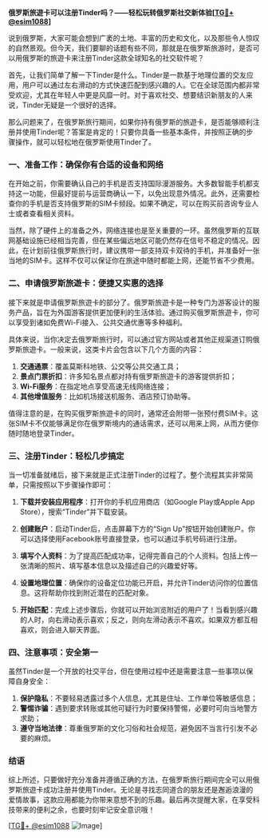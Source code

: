 **俄罗斯旅遊卡可以注册Tinder吗？——轻松玩转俄罗斯社交新体验[[TG💪+ @esim1088](https://t.me/s/esim1088)]**

说到俄罗斯，大家可能会想到广袤的土地、丰富的历史和文化，以及那些令人惊叹的自然景观。但今天，我们要聊的话题有些不同，那就是在俄罗斯旅游时，是否可以用俄罗斯的旅遊卡来注册Tinder这款全球知名的社交软件呢？

首先，让我们简单了解一下Tinder是什么。Tinder是一款基于地理位置的交友应用，用户可以通过左右滑动的方式快速匹配到感兴趣的人。它在全球范围内都非常受欢迎，尤其在年轻人中更是风靡一时。对于喜欢社交、想要结识新朋友的人来说，Tinder无疑是一个很好的选择。

那么问题来了，在俄罗斯旅行期间，如果你持有俄罗斯的旅遊卡，是否能够顺利注册并使用Tinder呢？答案是肯定的！只要你具备一些基本条件，并按照正确的步骤操作，就可以轻松地在俄罗斯使用Tinder了。

### 一、准备工作：确保你有合适的设备和网络

在开始之前，你需要确认自己的手机是否支持国际漫游服务。大多数智能手机都支持这一功能，但最好提前与运营商确认一下，以免出现意外情况。此外，还需要检查你的手机是否支持俄罗斯的SIM卡频段。如果不确定，可以在购买前咨询专业人士或者查看相关资料。

当然，除了硬件上的准备之外，网络连接也是至关重要的一环。虽然俄罗斯的互联网基础设施已经相当完善，但在某些偏远地区可能仍然存在信号不稳定的情况。因此，在计划前往俄罗斯旅行时，建议携带一部支持双卡双待的手机，并准备好一张当地的SIM卡。这样不仅可以保证你在旅途中随时都能上网，还能节省不少费用。

### 二、申请俄罗斯旅遊卡：便捷又实惠的选择

接下来就是申请俄罗斯旅遊卡的部分了。俄罗斯旅遊卡是一种专门为游客设计的服务产品，旨在为外国游客提供更加便利的生活体验。通过购买俄罗斯旅遊卡，你可以享受到诸如免费Wi-Fi接入、公共交通优惠等多种福利。

具体来说，当你决定去俄罗斯旅行时，可以通过官方网站或者其他正规渠道订购俄罗斯旅遊卡。一般来说，这类卡片会包含以下几个方面的内容：

1. **交通通票**：覆盖莫斯科地铁、公交等公共交通工具；
2. **景点门票折扣**：许多知名景点都对持有俄罗斯旅遊卡的游客提供折扣；
3. **Wi-Fi服务**：在指定地点享受高速无线网络连接；
4. **其他增值服务**：比如机场接送机服务、酒店预订协助等。

值得注意的是，在购买俄罗斯旅遊卡的同时，通常还会附带一张预付费SIM卡。这张SIM卡不仅能够满足你在俄罗斯境内的通话需求，还可以用来上网，从而方便你随时随地登录Tinder。

### 三、注册Tinder：轻松几步搞定

当一切准备就绪后，接下来就是正式注册Tinder的过程了。整个流程其实非常简单，只需按照以下步骤操作即可：

1. **下载并安装应用程序**：打开你的手机应用商店（如Google Play或Apple App Store），搜索“Tinder”并下载安装。
   
2. **创建账户**：启动Tinder后，点击屏幕下方的“Sign Up”按钮开始创建账户。你可以选择使用Facebook账号直接登录，也可以通过手机号码进行注册。

3. **填写个人资料**：为了提高匹配成功率，记得完善自己的个人资料。包括上传一张清晰的照片、填写基本信息以及描述自己的兴趣爱好等。

4. **设置地理位置**：确保你的设备定位功能已开启，并允许Tinder访问你的位置信息。这将帮助你找到附近潜在的匹配对象。

5. **开始匹配**：完成上述步骤后，你就可以开始浏览附近的用户了！当看到感兴趣的人时，向右滑动表示喜欢；反之，则向左滑动表示不喜欢。如果双方都互相喜欢，则会进入聊天界面。

### 四、注意事项：安全第一

虽然Tinder是一个开放的社交平台，但在使用过程中还是需要注意一些事项以保障自身安全：

1. **保护隐私**：不要轻易透露过多个人信息，尤其是住址、工作单位等敏感信息；
2. **警惕诈骗**：遇到要求转账或其他可疑行为时要保持警惕，必要时可向当地警方求助；
3. **遵守当地法律**：尊重俄罗斯的文化习俗和社会规范，避免因不当言行引发不必要的麻烦。

### 结语

综上所述，只要做好充分准备并遵循正确的方法，在俄罗斯旅行期间完全可以用俄罗斯旅遊卡成功注册并使用Tinder。无论是寻找志同道合的朋友还是邂逅浪漫的爱情故事，这款应用都能为你带来意想不到的乐趣。最后再次提醒大家，在享受科技带来的便利之余，也要时刻牢记安全意识哦！

[[TG💪+ @esim1088](https://t.me/s/esim1088) ![Image](https://i.postimg.cc/4NQfJmqS/Snipaste-2025-05-13-00-14-12.png)]
